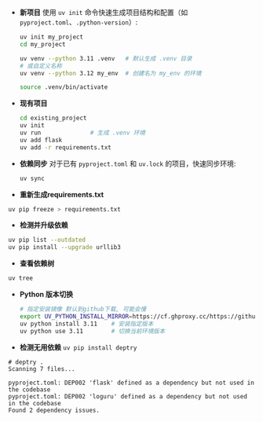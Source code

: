 - **新项目**
  使用 `uv init` 命令快速生成项目结构和配置（如 `pyproject.toml`、`.python-version`）:
  ```bash
  uv init my_project
  cd my_project
  
  uv venv --python 3.11 .venv   # 默认生成 .venv 目录
  # 或自定义名称
  uv venv --python 3.12 my_env  # 创建名为 my_env 的环境
  
  source .venv/bin/activate     
  ```

- **现有项目**
  ```bash
  cd existing_project
  uv init
  uv run              # 生成 .venv 环境
  uv add flask
  uv add -r requirements.txt
  ```

- **依赖同步**
  对于已有 `pyproject.toml` 和 `uv.lock` 的项目，快速同步环境:
  ```bash
  uv sync
  ```

- **重新生成requirements.txt**
```bash
uv pip freeze > requirements.txt
```

- **检测并升级依赖**
```bash
uv pip list --outdated
uv pip install --upgrade urllib3
```

- **查看依赖树**
```bash
uv tree
```

- **Python 版本切换**
  ```bash
  # 指定安装镜像 默认到github下载, 可能会慢
  export UV_PYTHON_INSTALL_MIRROR=https://cf.ghproxy.cc/https://github.com/indygreg/python-build-standalone/releases/download
  uv python install 3.11    # 安装指定版本
  uv python use 3.11        # 切换当前环境版本
  ```


- **检测无用依赖**
`uv pip install deptry`

```log
# deptry .
Scanning 7 files...

pyproject.toml: DEP002 'flask' defined as a dependency but not used in the codebase
pyproject.toml: DEP002 'loguru' defined as a dependency but not used in the codebase
Found 2 dependency issues.
```

